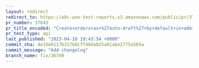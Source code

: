 ```yaml
---
layout: redirect
redirect_to: https://a8c-woo-test-reports.s3.amazonaws.com/public/pr/37643/api/index.html
pr_number: 37643
pr_title_encoded: "Create+orders+as+%27auto-draft%27+by+default+in+admin"
pr_test_type: api
last_published: "2023-04-10 19:43:54 +0000"
commit_sha: 4e16e6117b317b0cff484a025a01abe2775a565a
commit_message: "Add changelog"
branch_name: fix/36749
---
```

